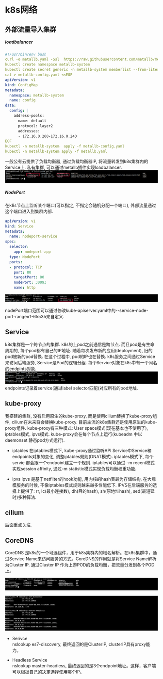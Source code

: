 k8s网络
=================

## 外部流量导入集群

##### loadbalancer
```yaml
#!/usr/bin/env bash
curl -o metallb.yaml -Ssl  https://raw.githubusercontent.com/metallb/metallb/v0.9.5/manifests/metallb.yaml
kubectl create namespace metallb-system
kubectl create secret generic -n metallb-system memberlist --from-literal=secretkey="$(openssl rand -base64 128)"
cat > metallb-config.yaml <<EOF
apiVersion: v1
kind: ConfigMap
metadata:
  namespace: metallb-system
  name: config
data:
  config: |
    address-pools:
    - name: default
      protocol: layer2
      addresses:
      - 172.16.0.200-172.16.0.240
EOF
kubectl -n metallb-system  apply -f metallb-config.yaml
kubectl -n metallb-system apply -f metallb.yaml
```
一般公有云提供了负载均衡器, 通过负载均衡器IP, 将流量转发到k8s集群内的Service上. 私有集群, 可以通过metallb插件实现loadbalancer. 
![loadbalaner](images/20210109165059.png)

##### NodePort
在k8s节点上监听某个端口(可以指定, 不指定会随机分配一个端口), 外部流量通过这个端口进入到集群内部. 

```yaml
apiVersion: v1
kind: Service
metadata:
  name: nodeport-service
spec:
  selector:
    app: nodeport-app
  type: NodePort
  ports:
  - protocol: TCP
    port: 80
    targetPort: 80
    nodePort: 30093
    name: http
```
![nodeport模式](images/20210109170229.png)

nodePort端口范围可以通过修改kube-apiserver.yaml中的--service-node-port-range=1-65535来自定义. 

## Service
k8s集群是一个跨节点的集群. k8s的上pod之前通信是跨节点. 而且pod是有生命周期的, 每个pod都有自己的IP地址. 随着每次发布新的应用(deployment), 旧的pod被新的pod替换. 在这个过程中, pod的IP也在替换. 
k8s服务之间通过Service来访问后端服务, Service是Pod的逻辑分组. 每个Service对象在k8s中有一个同名的endpints对象.
![servie&endpoints](images/20210109162917.png)
endpoints记录着service(通过label selector匹配)对应所有的pod地址.

## kube-proxy

我搭建的集群, 没有启用原生的kube-proxy, 而是使用cilium替换了kube-proxy组件, cilium在未来将会替换kube-proxy. 目前主流的k8s集群还是使用原生的kube-proxy组件. kube-proxy有三种模式: User space模式(现在基本也不使用了), iptables模式, ipvs模式. kube-proxy会在每个节点上运行(kubeadm 中以daemonset 静态pod方式运行). 

- iptables 
  在iptables模式下, kube-proxy通过监听API Service中Service和endpoints对象的变化, 调整iptables规则(DNAT模式). iptables模式下, 每个servie 都会跟一个endpoint建立一个规则. 
  iptables可以通过 -m recent模式实现session affinity, 通过-m statistic模式实现负载均衡权重功能. 

- ipvs
  ipvs 是基于netfilter的hook功能, 用内核的hash表最为存储结构, 在大规模服务的时候, 不像iptables模式规则越来越多性能低下. IPVS在后端服务的选择上提供了: rr, lc(最小连接数), dh(目的hash), sh(原地址hash), sed(最短延时)多种算法.


## cilium
  后面重点关注. 

## CoreDNS

CoreDNS 是k8s的一个可选组件，用于k8s集群内的域名解析。在k8s集群中，通过Service Name来访问服务的方式。CoreDNS的作用就是将Service Name解析为Cluster IP. 通过Cluster IP 作为上游POD的负载均衡，把流量分发到各个POD上。

![解析域名](images/20210118112344.png)

![nslooup](images/20210118112848.png)
- Serivce  
  nslookup es7-discovery, 最终返回的是ClusterIP, clusterIP具有proxy能力。
  
- Headless Service  
  nslookup master-headless, 最终返回的是3个endpoint地址。这样，客户端可以根据自己的决定选择使用哪个IP。 